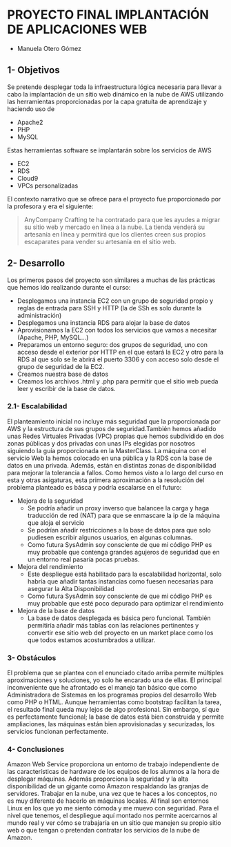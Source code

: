 # PROYECTO FINAL IMPLANTACIÓN DE APLICACIONES WEB
- Manuela Otero Gómez

## 1- Objetivos

Se pretende desplegar toda la infraestructura lógica necesaria para llevar a cabo la implantación de un sitio web dinámico en la nube de AWS utilizando las herramientas proporcionadas por la capa gratuíta de aprendizaje y haciendo uso de 
- Apache2
- PHP
- MySQL

Estas herramientas software se implantarán sobre los servicios de AWS

- EC2
- RDS
- Cloud9
- VPCs personalizadas

El contexto narrativo que se ofrece para el proyecto fue proporcionado por la profesora y era el siguiente:
> AnyCompany Crafting te ha contratado para que les ayudes a migrar su sitio web y mercado en línea a la nube.
La tienda venderá su artesanía en línea y permitirá que los clientes creen sus propios escaparates para vender su artesanía en el sitio web. 

## 2- Desarrollo

Los primeros pasos del proyecto son similares a muchas de las prácticas que hemos ido realizando durante el curso:
- Desplegamos una instancia EC2 con un grupo de seguridad propio y reglas de entrada para SSH y HTTP (la de SSh es solo durante la administración)
- Desplegamos una instancia RDS para alojar la base de datos
- Aprovisionamos la EC2 con todos los servicios que vamos a necesitar (Apache, PHP, MySQL...)
- Preparamos un entorno seguro: dos grupos de seguridad, uno con acceso desde el exterior por HTTP en el que estará la EC2 y otro para la RDS al que solo se le abrirá el puerto 3306 y con acceso solo desde el grupo de seguridad de la EC2.
- Creamos nuestra base de datos
- Creamos los archivos .html y .php para permitir que el sitio web pueda leer y escribir de la base de datos. 

###  2.1- Escalabilidad
El planteamiento inicial no incluye más seguridad que la proporcionada por AWS y la estructura de sus grupos de seguridad.También hemos añadido unas Redes Virtuales Privadas  (VPC) propias que hemos subdividido en dos zonas públicas y dos privadas con unas IPs elegidas por nosotros siguiendo la guía proporcionada en la MasterClass. La máquina con el servicio Web la hemos colocado en una pública y la RDS con la base de datos en una privada. Además, están en distintas zonas de disponibilidad para mejorar la tolerancia a fallos. 
Como hemos visto a lo largo del curso en esta y otras asigaturas, esta primera aproximación a la resolución del problema planteado es básca y podría escalarse en el futuro:
- Mejora de la seguridad
  - Se podría añadir un proxy inverso que balancee la carga y haga traducción de red (NAT) para que se enmascare la ip de la máquina que aloja el servicio
  - Se podrían añadir restricciones a la base de datos para que solo pudiesen escribir algunos usuarios, en algunas columnas.
  - Como futura SysAdmin soy consciente de que mi código PHP es muy probable que contenga grandes agujeros de seguridad que en un entorno real pasaría pocas pruebas. 
- Mejora del rendimiento
  - Este despliegue está habilitado para la escalabilidad horizontal, solo habría que añadir tantas instancias como fuesen necesarias para asegurar la Alta Disponibilidad
  - Como futura SysAdmin soy consciente de que mi código PHP es muy probable que esté poco depurado para optimizar el rendimiento
- Mejora de la base de datos
  - La base de datos desplegada es básica pero funcional. También permitiría añadir más tablas con las relaciones pertinentes y convertir ese sitio web del proyecto en un market place como los que todos estamos acostumbrados a utilizar. 

### 3- Obstáculos
El problema que se plantea con el enunciado citado arriba permite múltiples aproximaciones y soluciones, yo solo he encarado una de ellas.
El principal inconveniente que he afrontado es el manejo tan básico que como Administradora de Sistemas en los programas propios del desarrollo Web como PHP o HTML. Aunque herramientas como bootstrap facilitan la tarea, el resultado final queda muy lejos de algo profesional. Sin embargo, sí que es perfectamente funcional; la base de datos está bien construida y permite ampliaciones, las máquinas están bien aprovisionadas y securizadas, los servicios funcionan perfectamente.

### 4- Conclusiones
Amazon Web Service proporciona un entorno de trabajo independiente de las características de hardware de los equipos de los alumnos a la hora de desplegar máquinas. Además proporciona la seguridad y la alta disponibilidad de un gigante como Amazon respaldando las granjas de servidores. 
Trabajar en la nube, una vez que te haces a los conceptos, no es muy diferente de hacerlo en máquinas locales. Al final son entornos Linux en los que yo me siento cómoda y me muevo con seguridad. 
Para el nivel que tenemos, el despliegue aquí montado nos permite acercarnos al mundo real y ver cómo se trabajaría en un sitio que manejen su propio sitio web o que tengan o pretendan contratar los servicios de la nube de Amazon. 